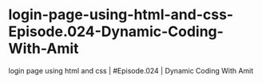 # login-page-using-html-and-css-Episode.024-Dynamic-Coding-With-Amit
login page using html and css  | #Episode.024 | Dynamic Coding With Amit
